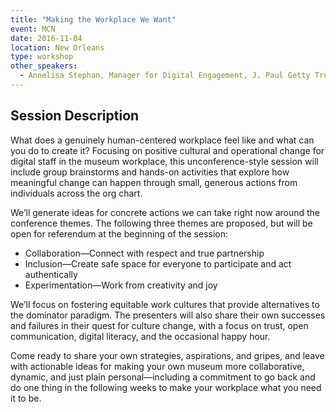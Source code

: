 ```yaml
---
title: "Making the Workplace We Want"
event: MCN
date: 2016-11-04
location: New Orleans
type: workshop
other_speakers:
  - Annelisa Stephan, Manager for Digital Engagement, J. Paul Getty Trust
---
```


## Session Description

What does a genuinely human-centered workplace feel like and what can you do to create it? Focusing on positive cultural and operational change for digital staff in the museum workplace, this unconference-style session will include group brainstorms and hands-on activities that explore how meaningful change can happen through small, generous actions from individuals across the org chart.

We’ll generate ideas for concrete actions we can take right now around the conference themes. The following three themes are proposed, but will be open for referendum at the beginning of the session:

- Collaboration—Connect with respect and true partnership
- Inclusion—Create safe space for everyone to participate and act authentically 
- Experimentation—Work from creativity and joy

We’ll focus on fostering equitable work cultures that provide alternatives to the dominator paradigm. The presenters will also share their own successes and failures in their quest for culture change, with a focus on trust, open communication, digital literacy, and the occasional happy hour.

Come ready to share your own strategies, aspirations, and gripes, and leave with actionable ideas for making your own museum more collaborative, dynamic, and just plain personal—including a commitment to go back and do one thing in the following weeks to make your workplace what you need it to be.
